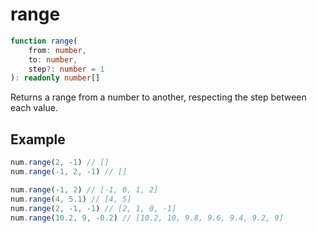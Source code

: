 # range

```ts
function range(
    from: number,
    to: number,
    step?: number = 1
): readonly number[]
```

Returns a range from a number to another, respecting the step between each value.

## Example

```ts
num.range(2, -1) // []
num.range(-1, 2, -1) // []
```

```ts
num.range(-1, 2) // [-1, 0, 1, 2]
num.range(4, 5.1) // [4, 5]
num.range(2, -1, -1) // [2, 1, 0, -1]
num.range(10.2, 9, -0.2) // [10.2, 10, 9.8, 9.6, 9.4, 9.2, 9]
```
